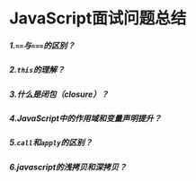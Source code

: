 # JavaScript面试问题总结

##### 1.``==``与``===``的区别？

##### 2.``this``的理解？

##### 3.什么是闭包（closure）？

##### 4.JavaScript中的作用域和变量声明提升？

##### 5.``call``和``apply``的区别？

##### 6.javascript的浅拷贝和深拷贝？

